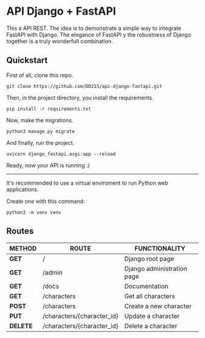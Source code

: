 # API Django + FastAPI

This a API REST. The idea is to demonstrate a simple way to integrate FastAPI with Django. The elegance of FastAPI y the robustness of Django together is a truly wonderfull combination.

## Quickstart

First of all, clone this repo.

``
git clone https://github.com/DD21S/api-django-fastapi.git
``

Then, in the project directory, you install the requirements.

``
pip install -r requirements.txt
``

Now, make the migrations.

``
python3 manage.py migrate
`` 

And finally, run the project.

``
uvicorn django_fastapi.asgi:app --reload
``

Ready, now your API is running :&#41;

---

It's recommended to use a virtual enviroment to run Python web applications.

Create one with this command:

``
python3 -m venv venv
``

## Routes

| **METHOD**  | **ROUTE**                  | **FUNCTIONALITY**              |
| ----------- | -------------------------- | ------------------------------ |
| **GET**     | /                          | Django root page               |
| **GET**     | /admin                     | Django administration page     |
| **GET**     | /docs                      | Documentation                  |
| **GET**     | /characters                | Get all characters             |
| **POST**    | /characters                | Create a new character         |
| **PUT**     | /characters/{character_id} | Update a character             |
| **DELETE**  | /characters/{character_id} | Delete a character             |